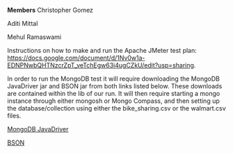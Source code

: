 **Members**
Christopher Gomez

Aditi Mittal

Mehul Ramaswami
 

Instructions on how to make and run the Apache JMeter test plan: https://docs.google.com/document/d/1Nv0w1a-EDNPNwbQHTNzcrZpT_veTchEgw63i4ugCZkU/edit?usp=sharing.

In order to run the MongoDB test it will require downloading the MongoDB JavaDriver jar and BSON jar from both links listed below. These downloads are contained within the lib of our run. It will then require starting a mongo instance through either mongosh or Mongo Compass, and then setting up the database/collection using either the bike_sharing.csv or the walmart.csv files.

[MongoDB JavaDriver](https://search.maven.org/artifact/org.mongodb/mongo-java-driver/3.12.11/jar)

[BSON](https://search.maven.org/artifact/org.mongodb/bson/4.8.1/jar)

